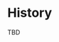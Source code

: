 <!--~~~~~~~~~~~~~~~~~~~~~~~~~~~~~~~~~~~~~~~~~~~~~~~~~~~~~~~~~~~~~~~~~~~~~~~~~~~~~~~~~~~~~~~~~~~~~~~~~~~~~~~~~~~~~~~~~~~
  ~ Copyright © 2014 Reactific Software LLC                                                                           ~
  ~                                                                                                                   ~
  ~ This file is part of Scrupal, an Opinionated Web Application Framework.                                           ~
  ~                                                                                                                   ~
  ~ Scrupal is free software: you can redistribute it and/or modify it under the terms                                ~
  ~ of the GNU General Public License as published by the Free Software Foundation,                                   ~
  ~ either version 3 of the License, or (at your option) any later version.                                           ~
  ~                                                                                                                   ~
  ~ Scrupal is distributed in the hope that it will be useful, but WITHOUT ANY WARRANTY;                              ~
  ~ without even the implied warranty of MERCHANTABILITY or FITNESS FOR A PARTICULAR PURPOSE.                         ~
  ~ See the GNU General Public License for more details.                                                              ~
  ~                                                                                                                   ~
  ~ You should have received a copy of the GNU General Public License along with Scrupal.                             ~
  ~ If not, see either: http://www.gnu.org/licenses or http://opensource.org/licenses/GPL-3.0.                        ~
  ~~~~~~~~~~~~~~~~~~~~~~~~~~~~~~~~~~~~~~~~~~~~~~~~~~~~~~~~~~~~~~~~~~~~~~~~~~~~~~~~~~~~~~~~~~~~~~~~~~~~~~~~~~~~~~~~~~~-->


# History
TBD
